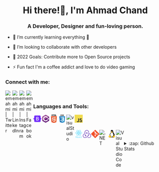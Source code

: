 <h1 align="center">Hi there!👋, I'm Ahmad Chand</h1>
<h3 align="center">A Developer, Designer and fun-loving person.</h3>

 

- 🌱 I’m currently learning everything 🤣 

- 👯 I’m looking to collaborate with other developers

- 🥅 2022 Goals: Contribute more to Open Source projects
 
- ⚡ Fun fact I'm a coffee addict and love to do video gaming 
 

### Connect with me:  
 
  
[<img align="left" alt="emahmi | Twitter" width="22px" src="https://cdn.jsdelivr.net/npm/simple-icons@v3/icons/twitter.svg" />][twitter]
[<img align="left" alt="emahmi | LinkedIn" width="22px" src="https://cdn.jsdelivr.net/npm/simple-icons@v3/icons/linkedin.svg" />][linkedin]
[<img align="left" alt="emahmi | Instagram" width="22px" src="https://cdn.jsdelivr.net/npm/simple-icons@v3/icons/instagram.svg" />][instagram]
[<img align="left" alt="emahmi | Facebook" width="22px" src="https://cdn.jsdelivr.net/npm/simple-icons@v3/icons/facebook.svg" />][facebook]

<br />

### Languages and Tools:
<p>
<!--- <img align="left" src="https://download.blender.org/branding/community/blender_community_badge_white.svg" alt="blender" width="26px"/> -->
<img align="left" src="https://github.com/devicons/devicon/blob/master/icons/bootstrap/bootstrap-plain.svg" alt="bootstrap" width="26px"/> 
<!--- <img align="left" src="https://github.com/devicons/devicon/blob/master/icons/c/c-original.svg" alt="c" width="26px"/>  -->
<img align="left" src="https://github.com/devicons/devicon/blob/master/icons/csharp/csharp-original.svg" alt="csharp" width="26px"/>
<img align="left" src="https://raw.githubusercontent.com/github/explore/80688e429a7d4ef2fca1e82350fe8e3517d3494d/topics/html/html.png" alt="HTML5" width="26px" />
<img align="left" src="https://github.com/devicons/devicon/blob/master/icons/css3/css3-original-wordmark.svg" alt="css3" width="26px"/> 
<!--- <img align="left" src="https://github.com/devicons/devicon/blob/master/icons/mongodb/mongodb-original-wordmark.svg" alt="mongodb" width="26px"/>  -->
<img align="left" src="https://visualstudio.microsoft.com/wp-content/uploads/2019/02/VSWinIcon_100x.png" alt="visualStudio" width="26px"/> 
<!--- <img align="left" src="https://github.com/devicons/devicon/blob/master/icons/java/java-original-wordmark.svg" alt="java" width="26px"/>   -->
<img align="left" src="https://github.com/devicons/devicon/blob/master/icons/javascript/javascript-original.svg" alt="javascript" width="26px"/> 
  </p><br /><br />
  <p>
<!--- <img align="left" src="https://github.com/devicons/devicon/blob/master/icons/express/express-original-wordmark.svg" alt="express" width="26px"/>  -->
<img align="left" src="https://github.com/devicons/devicon/blob/master/icons/react/react-original-wordmark.svg" alt="react" width="26px"/> 
<!--- <img align="left" src="https://github.com/devicons/devicon/blob/master/icons/nodejs/nodejs-original-wordmark.svg" alt="nodejs" width="26px"/>  -->
<img align="left" src="https://github.com/devicons/devicon/blob/master/icons/redux/redux-original.svg" alt="redux" width="26px"/>
<!--- <img align="left" src="https://reactnative.dev/img/header_logo.svg" alt="reactnative" width="26px"/>  -->
<img align="left" src="https://github.com/devicons/devicon/blob/master/icons/git/git-original.svg" alt="git" width="26px"/> 
<img align="left" src="https://upload.wikimedia.org/wikipedia/commons/thumb/e/ee/.NET_Core_Logo.svg/768px-.NET_Core_Logo.svg.png" alt=".NET" width="26px"/>
<img align="left" src="https://github.com/devicons/devicon/blob/master/icons/linux/linux-original.svg" alt="linux" width="26px"/>
<!--- <img align="left" src="https://github.com/devicons/devicon/blob/master/icons/python/python-original.svg" alt="python" width="26px" /> -->
<img align="left" src="https://upload.wikimedia.org/wikipedia/commons/9/9a/Visual_Studio_Code_1.35_icon.svg" alt="Visual Studio Code" width="26px" />
</p>

<br />
<br />

<details>
  <summary>:zap: Github Stats</summary>
  <img align="left" alt="ahmadchand's Github Stats" src="https://github-readme-stats.vercel.app/api?username=theahmadchand&show_icons=true&hide_border=true" />
 </details>
 
 
[website]: https://ahmadchand.vercel.app
[twitter]: https://twitter.com/theahmadchand
[youtube]: https://youtube.com/theahmadchand
[instagram]: https://instagram.com/theahmadchand
[linkedin]: https://linkedin.com/in/theahmadchand
[facebook]: https://www.facebook.com/ahmad.chand.148/
